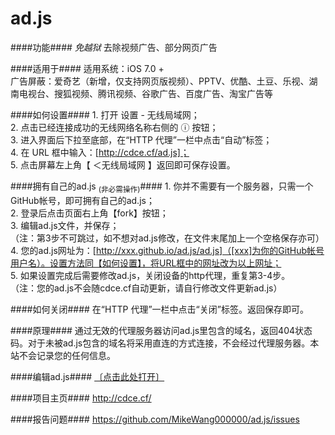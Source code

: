 ad.js
=================

####功能####
_免越狱_ 去除视频广告、部分网页广告

####适用于####
    适用系统：iOS 7.0 +  
    广告屏蔽：爱奇艺（新增，仅支持网页版视频）、PPTV、优酷、土豆、乐视、湖南电视台、搜狐视频、腾讯视频、谷歌广告、百度广告、淘宝广告等

####如何设置####
    1. 打开 设置 - 无线局域网；  
    2. 点击已经连接成功的无线网络名称右侧的 ⓘ 按钮；  
    3. 进入界面后下拉至底部，在“HTTP 代理”一栏中点击“自动”标签；  
    4. 在 URL 框中输入：[http://cdce.cf/ad.js]；  
    5. 点击屏幕左上角【 ＜无线局域网 】返回即可保存设置。

####拥有自己的ad.js <sub>(非必需操作)</sub>####
    1. 你并不需要有一个服务器，只需一个GitHub帐号，即可拥有自己的ad.js；  
    2. 登录后点击页面右上角【fork】按钮；  
    3. 编辑ad.js文件，并保存；  
    （注：第3步不可跳过，如不想对ad.js修改，在文件末尾加上一个空格保存亦可）  
    4. 您的ad.js网址为：[http://xxx.github.io/ad.js/ad.js]（[xxx]为你的GitHub帐号用户名）。设置方法同【如何设置】，将URL框中的网址改为以上网址；  
    5. 如果设置完成后需要修改ad.js，关闭设备的http代理，重复第3-4步。  
    （注：您的ad.js不会随cdce.cf自动更新，请自行修改文件更新ad.js）

####如何关闭####
    在“HTTP 代理”一栏中点击“关闭”标签。返回保存即可。

####原理####
通过无效的代理服务器访问ad.js里包含的域名，返回404状态码。对于未被ad.js包含的域名将采用直连的方式连接，不会经过代理服务器。本站不会记录您的任何信息。

####编辑ad.js####
<a href="../../edit/gh-pages/ad.js">〔点击此处打开〕</a>

####项目主页####
<http://cdce.cf/>

####报告问题####
<https://github.com/MikeWang000000/ad.js/issues>
